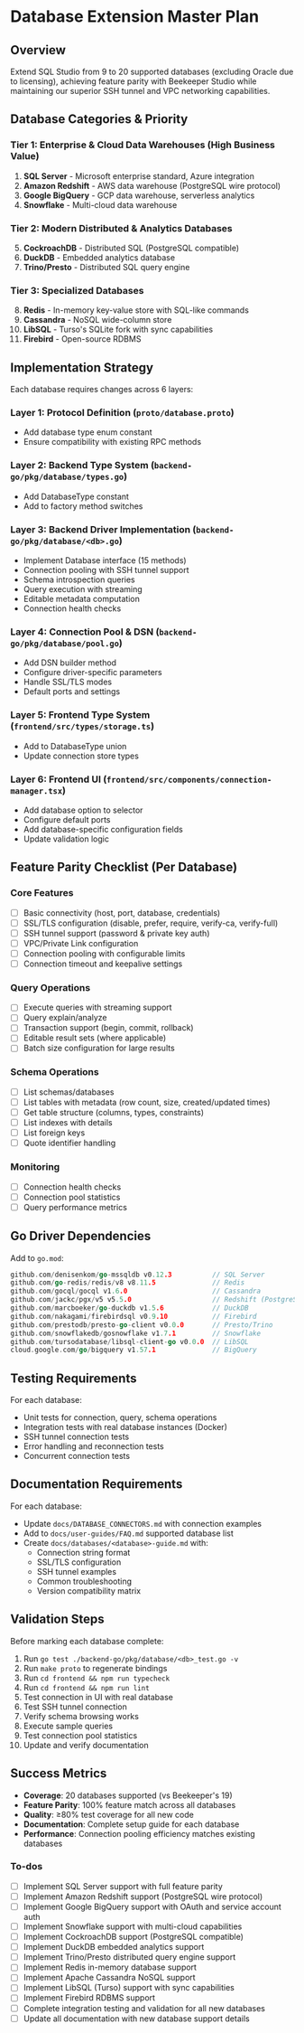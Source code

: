 <!-- 13ef2ff0-5b8a-4768-9f08-2e64066ab335 7e577699-449b-4b0e-8ef8-c85999e68864 -->
# Database Extension Master Plan

## Overview

Extend SQL Studio from 9 to 20 supported databases (excluding Oracle due to licensing), achieving feature parity with Beekeeper Studio while maintaining our superior SSH tunnel and VPC networking capabilities.

## Database Categories & Priority

### Tier 1: Enterprise & Cloud Data Warehouses (High Business Value)

1. **SQL Server** - Microsoft enterprise standard, Azure integration
2. **Amazon Redshift** - AWS data warehouse (PostgreSQL wire protocol)
3. **Google BigQuery** - GCP data warehouse, serverless analytics
4. **Snowflake** - Multi-cloud data warehouse

### Tier 2: Modern Distributed & Analytics Databases

5. **CockroachDB** - Distributed SQL (PostgreSQL compatible)
6. **DuckDB** - Embedded analytics database
7. **Trino/Presto** - Distributed SQL query engine

### Tier 3: Specialized Databases

8. **Redis** - In-memory key-value store with SQL-like commands
9. **Cassandra** - NoSQL wide-column store
10. **LibSQL** - Turso's SQLite fork with sync capabilities
11. **Firebird** - Open-source RDBMS

## Implementation Strategy

Each database requires changes across 6 layers:

### Layer 1: Protocol Definition (`proto/database.proto`)

- Add database type enum constant
- Ensure compatibility with existing RPC methods

### Layer 2: Backend Type System (`backend-go/pkg/database/types.go`)

- Add DatabaseType constant
- Add to factory method switches

### Layer 3: Backend Driver Implementation (`backend-go/pkg/database/<db>.go`)

- Implement Database interface (15 methods)
- Connection pooling with SSH tunnel support
- Schema introspection queries
- Query execution with streaming
- Editable metadata computation
- Connection health checks

### Layer 4: Connection Pool & DSN (`backend-go/pkg/database/pool.go`)

- Add DSN builder method
- Configure driver-specific parameters
- Handle SSL/TLS modes
- Default ports and settings

### Layer 5: Frontend Type System (`frontend/src/types/storage.ts`)

- Add to DatabaseType union
- Update connection store types

### Layer 6: Frontend UI (`frontend/src/components/connection-manager.tsx`)

- Add database option to selector
- Configure default ports
- Add database-specific configuration fields
- Update validation logic

## Feature Parity Checklist (Per Database)

### Core Features

- [ ] Basic connectivity (host, port, database, credentials)
- [ ] SSL/TLS configuration (disable, prefer, require, verify-ca, verify-full)
- [ ] SSH tunnel support (password & private key auth)
- [ ] VPC/Private Link configuration
- [ ] Connection pooling with configurable limits
- [ ] Connection timeout and keepalive settings

### Query Operations

- [ ] Execute queries with streaming support
- [ ] Query explain/analyze
- [ ] Transaction support (begin, commit, rollback)
- [ ] Editable result sets (where applicable)
- [ ] Batch size configuration for large results

### Schema Operations

- [ ] List schemas/databases
- [ ] List tables with metadata (row count, size, created/updated times)
- [ ] Get table structure (columns, types, constraints)
- [ ] List indexes with details
- [ ] List foreign keys
- [ ] Quote identifier handling

### Monitoring

- [ ] Connection health checks
- [ ] Connection pool statistics
- [ ] Query performance metrics

## Go Driver Dependencies

Add to `go.mod`:

```go
github.com/denisenkom/go-mssqldb v0.12.3          // SQL Server
github.com/go-redis/redis/v8 v8.11.5              // Redis
github.com/gocql/gocql v1.6.0                     // Cassandra
github.com/jackc/pgx/v5 v5.5.0                    // Redshift (PostgreSQL wire)
github.com/marcboeker/go-duckdb v1.5.6            // DuckDB
github.com/nakagami/firebirdsql v0.9.10           // Firebird
github.com/prestodb/presto-go-client v0.0.0       // Presto/Trino
github.com/snowflakedb/gosnowflake v1.7.1         // Snowflake
github.com/tursodatabase/libsql-client-go v0.0.0  // LibSQL
cloud.google.com/go/bigquery v1.57.1              // BigQuery
```

## Testing Requirements

For each database:

- Unit tests for connection, query, schema operations
- Integration tests with real database instances (Docker)
- SSH tunnel connection tests
- Error handling and reconnection tests
- Concurrent connection tests

## Documentation Requirements

For each database:

- Update `docs/DATABASE_CONNECTORS.md` with connection examples
- Add to `docs/user-guides/FAQ.md` supported database list
- Create `docs/databases/<database>-guide.md` with:
  - Connection string format
  - SSL/TLS configuration
  - SSH tunnel examples
  - Common troubleshooting
  - Version compatibility matrix

## Validation Steps

Before marking each database complete:

1. Run `go test ./backend-go/pkg/database/<db>_test.go -v`
2. Run `make proto` to regenerate bindings
3. Run `cd frontend && npm run typecheck`
4. Run `cd frontend && npm run lint`
5. Test connection in UI with real database
6. Test SSH tunnel connection
7. Verify schema browsing works
8. Execute sample queries
9. Test connection pool statistics
10. Update and verify documentation

## Success Metrics

- **Coverage**: 20 databases supported (vs Beekeeper's 19)
- **Feature Parity**: 100% feature match across all databases
- **Quality**: ≥80% test coverage for all new code
- **Documentation**: Complete setup guide for each database
- **Performance**: Connection pooling efficiency matches existing databases

### To-dos

- [ ] Implement SQL Server support with full feature parity
- [ ] Implement Amazon Redshift support (PostgreSQL wire protocol)
- [ ] Implement Google BigQuery support with OAuth and service account auth
- [ ] Implement Snowflake support with multi-cloud capabilities
- [ ] Implement CockroachDB support (PostgreSQL compatible)
- [ ] Implement DuckDB embedded analytics support
- [ ] Implement Trino/Presto distributed query engine support
- [ ] Implement Redis in-memory database support
- [ ] Implement Apache Cassandra NoSQL support
- [ ] Implement LibSQL (Turso) support with sync capabilities
- [ ] Implement Firebird RDBMS support
- [ ] Complete integration testing and validation for all new databases
- [ ] Update all documentation with new database support details